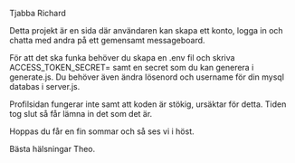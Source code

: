 Tjabba Richard

Detta projekt är en sida där användaren kan skapa ett konto, logga in och chatta med andra på ett gemensamt messageboard.

För att det ska funka behöver du skapa en .env fil och skriva ACCESS_TOKEN_SECRET= samt en secret som du kan generera i generate.js. Du behöver även ändra lösenord och username för din mysql databas i server.js.

Profilsidan fungerar inte samt att koden är stökig, ursäktar för detta. Tiden tog slut så får lämna in det som det är.

Hoppas du får en fin sommar och så ses vi i höst.

Bästa hälsningar Theo.
